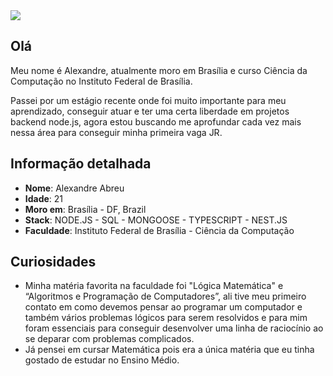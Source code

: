 <div>
    <a target='_blank' href="https://www.linkedin.com/in/alexandre-abreu-132421191/">
        <img src="https://img.shields.io/badge/LinkedIn-0077B5?style=for-the-badge&logo=linkedin&logoColor=white">
    </a>
</div>

## Olá

Meu nome é Alexandre, atualmente moro em Brasília e curso Ciência da Computação no Instituto Federal de Brasília.

Passei por um estágio recente onde foi muito importante para meu aprendizado, conseguir atuar e ter uma certa liberdade em projetos backend node.js, agora estou buscando me aprofundar cada vez mais nessa área para conseguir minha primeira vaga JR.

## Informação detalhada

* **Nome**: Alexandre Abreu
* **Idade**: 21
* **Moro em**: Brasília - DF, Brazil
* **Stack**: NODE.JS - SQL - MONGOOSE - TYPESCRIPT - NEST.JS
* **Faculdade**: Instituto Federal de Brasília - Ciência da Computação

## Curiosidades

* Minha matéria favorita na faculdade foi "Lógica Matemática" e “Algoritmos e Programação de Computadores”, ali tive meu primeiro contato em como devemos pensar ao programar um computador e também vários problemas lógicos para serem resolvidos e para mim foram essenciais para conseguir desenvolver uma linha de raciocínio ao se deparar com problemas complicados.
* Já pensei em cursar Matemática pois era a única matéria que eu tinha gostado de estudar no Ensino Médio.
